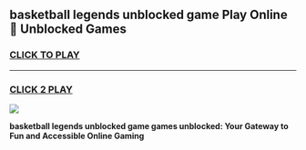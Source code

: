 
## basketball legends unblocked game Play Online 👋 Unblocked Games
<h3>
<a href="https://premium.freeplayer.one?title=basketball_legends_unblocked_game&ref=19F">CLICK TO PLAY</a></h3>
<hr>

<h3>
<a href="https://premium.freeplayer.one?title=basketball_legends_unblocked_game&ref=19F">CLICK 2 PLAY</a>
  
</h3>

<a href="https://premium.freeplayer.one?title=basketball_legends_unblocked_game&ref=19F"><img src="https://clearcache.store/games.png"></a>


**basketball legends unblocked game games unblocked: Your Gateway to Fun and Accessible Online Gaming**
